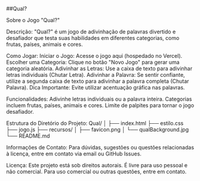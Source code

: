 ##Qual?

Sobre o Jogo "Qual?"

Descrição:
    "Qual?" é um jogo de adivinhação de palavras divertido e desafiador que testa suas habilidades em diferentes categorias, como frutas, países, animais e cores.

Como Jogar:
    Iniciar o Jogo: Acesse o jogo aqui (hospedado no Vercel).
    Escolher uma Categoria: Clique no botão "Novo Jogo" para gerar uma categoria aleatória.
    Adivinhar as Letras: Use a caixa de texto para adivinhar letras individuais (Chutar Letra).
    Adivinhar a Palavra: Se sentir confiante, utilize a segunda caixa de texto para adivinhar a palavra completa (Chutar Palavra).
    Dica Importante: Evite utilizar acentuação gráfica nas palavras.

Funcionalidades:
    Adivinhe letras individuais ou a palavra inteira.
    Categorias incluem frutas, países, animais e cores.
    Limite de palpites para tornar o jogo desafiador.

Estrutura do Diretório do Projeto:
    Qual/
    │
    ├── index.html
    ├── estilo.css
    ├── jogo.js
    ├── recursos/
    │   ├── favicon.png
    │   └── qualBackground.jpg
    └── README.md

Informações de Contato:
    Para dúvidas, sugestões ou questões relacionadas à licença, entre em contato via email ou GitHub Issues.

Licença:
    Este projeto está sob direitos autorais. É livre para uso pessoal e não comercial. Para uso comercial ou outras questões, entre em contato.